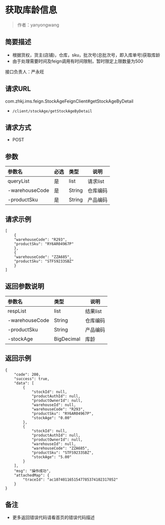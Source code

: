 # 获取库龄信息

> 作者：yanyongwang

## 简要描述

- 根据货权，货主(店铺)，仓库，sku，批次号(总批次号，即入库单号)获取库龄
- 由于处理需要时间及feign调用有时间限制，暂时限定上限数量为500

接口负责人：严永旺
## 请求URL
com.zhkj.ims.feign.StockAgeFeignClient#getStockAgeByDetail
- `/client/stockAge/getStockAgeByDetail`
  
## 请求方式
- POST 

## 参数

|参数名|必选|类型|说明|
|:----    |:---|:----- |-----   |
|queryList |是  |list |请求list|
|-warehouseCode|是|String|仓库编码|
|-productSku|是|String|产品编码|
## 请求示例 
```
[
    {
    "warehouseCode": "R293",
    "productSku": "RY6AR04967P"
    },
    {
    "warehouseCode": "ZZA685",
    "productSku": "STFS9233SBZ"
    }
]
```

## 返回参数说明 

|参数名|类型|说明|
|:-----  |:-----|-----                           |
|respList |list |结果list|
|-warehouseCode|String|仓库编码|
|-productSku|String|产品编码|
|-stockAge|BigDecimal|库龄|
## 返回示例 

```
{
    "code": 200,
    "success": true,
    "data": [
        {
            "stockId": null,
            "productAuthId": null,
            "productOwnerId": null,
            "warehouseId": null,
            "warehouseCode": "R293",
            "productSku": "RY6AR04967P",
            "stockAge": "0.00"
        },
        {
            "stockId": null,
            "productAuthId": null,
            "productOwnerId": null,
            "warehouseId": null,
            "warehouseCode": "ZZA685",
            "productSku": "STFS9233SBZ",
            "stockAge": "5.00"
        }
    ],
    "msg": "操作成功",
    "attachedMap": {
        "traceId": "ac1074011651547785374102317052"
    }
}
```

## 备注 

- 更多返回错误代码请看首页的错误代码描述